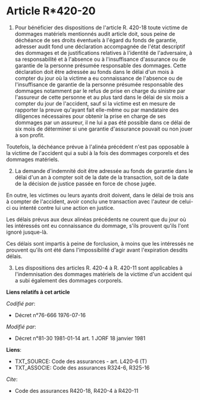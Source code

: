 # Article R*420-20

1. Pour bénéficier des dispositions de l'article R. 420-18 toute victime de dommages matériels mentionnés audit article doit,
sous peine de déchéance de ses droits éventuels à l'égard du fonds de garantie, adresser audit fond une déclaration
accompagnée de l'état descriptif des dommages et de justifications relatives à l'identité de l'adversaire, à sa
responsabilité et à l'absence ou à l'insuffisance d'assurance ou de garantie de la personne présumée responsable des
dommages. Cette déclaration doit être adressée au fonds dans le délai d'un mois à compter du jour où la victime a eu
connaissance de l'absence ou de l'insuffisance de garantie de la personne présumée responsable des dommages notamment par le
refus de prise en charge du sinistre par l'assureur de cette personne et au plus tard dans le délai de six mois a compter du
jour de l'accident, sauf si la victime est en mesure de rapporter la preuve qu'ayant fait elle-même ou par mandataire des
diligences nécessaires pour obtenir la prise en charge de ses dommages par un assureur, il ne lui a pas été possible dans ce
délai de six mois de déterminer si une garantie d'assurance pouvait ou non jouer à son profit.

Toutefois, la déchéance prévue à l'alinéa précédent n'est pas opposable à la victime de l'accident qui a subi à la fois des
dommages corporels et des dommages matériels.

2. La demande d'indemnité doit être adressée au fonds de garantie dans le délai d'un an à compter soit de la date de la
transaction, soit de la date de la décision de justice passée en force de chose jugée.

En outre, les victimes ou leurs ayants droit doivent, dans le délai de trois ans à compter de l'accident, avoir conclu une
transaction avec l'auteur de celui-ci ou intenté contre lui une action en justice.

Les délais prévus aux deux alinéas précédents ne courent que du jour où les intéressés ont eu connaissance du dommage, s'ils
prouvent qu'ils l'ont ignoré jusque-là.

Ces délais sont impartis à peine de forclusion, à moins que les intéressés ne prouvent qu'ils ont été dans l'impossibilité
d'agir avant l'expiration desdits délais.

3. Les dispositions des articles R. 420-4 à R. 420-11 sont applicables à l'indemnisation des dommages matériels de la victime
d'un accident qui a subi également des dommages corporels.

**Liens relatifs à cet article**

_Codifié par_:

  - Décret n°76-666 1976-07-16

_Modifié par_:

  - Décret n°81-30 1981-01-14 art. 1 JORF 18 janvier 1981

**Liens**:

  - TXT_SOURCE: Code des assurances - art. L420-6 (T)
  - TXT_ASSOCIE: Code des assurances R324-6, R325-16

_Cite_:

  - Code des assurances R420-18, R420-4 à R420-11
